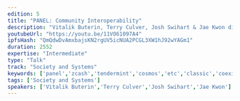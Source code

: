 ```yaml
---
edition: 5
title: "PANEL: Community Interoperability"
description: "Vitalik Buterin, Terry Culver, Josh Swihart & Jae Kwon discuss Community Interoperability."
youtubeUrl: "https://youtu.be/11VO61097A4"
ipfsHash: "QmQdwDvAmxbajsKN2rgUV5icNUA2PCGL3XW1hJ92wYAGm1"
duration: 2552
expertise: "Intermediate"
type: "Talk"
track: "Society and Systems"
keywords: ['panel','zcash','tendermint','cosmos','etc','classic','coexist','technical']
tags: ['Society and Systems']
speakers: ['Vitalik Buterin','Terry Culver','Josh Swihart','Jae Kwon']
---
```


